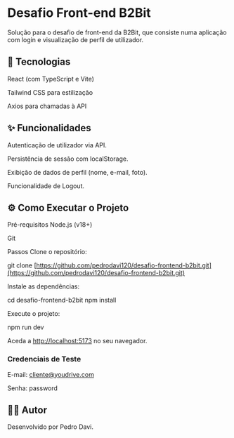# Desafio Front-end B2Bit
Solução para o desafio de front-end da B2Bit, que consiste numa aplicação com login e visualização de perfil de utilizador.

## 🚀 Tecnologias
React (com TypeScript e Vite)

Tailwind CSS para estilização

Axios para chamadas à API

## ✨ Funcionalidades
Autenticação de utilizador via API.

Persistência de sessão com localStorage.

Exibição de dados de perfil (nome, e-mail, foto).

Funcionalidade de Logout.

## ⚙️ Como Executar o Projeto
Pré-requisitos
Node.js (v18+)

Git

Passos
Clone o repositório:

git clone [https://github.com/pedrodavi120/desafio-frontend-b2bit.git](https://github.com/pedrodavi120/desafio-frontend-b2bit.git)

Instale as dependências:

cd desafio-frontend-b2bit
npm install

Execute o projeto:

npm run dev

Aceda a <http://localhost:5173> no seu navegador.

### Credenciais de Teste

E-mail: <cliente@youdrive.com>

Senha: password

## 👨‍💻 Autor
Desenvolvido por Pedro Davi.
